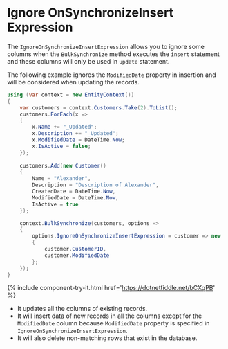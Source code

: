 # Ignore OnSynchronizeInsert Expression

The `IgnoreOnSynchronizeInsertExpression` allows you to ignore some columns when the `BulkSynchronize` method executes the `insert` statement and these columns will only be used in `update` statement.

The following example ignores the `ModifiedDate` property in insertion and will be considered when updating the records.

```csharp
using (var context = new EntityContext())
{
    var customers = context.Customers.Take(2).ToList();
    customers.ForEach(x => 
    { 
        x.Name += "_Updated"; 
        x.Description += "_Updated"; 
        x.ModifiedDate = DateTime.Now; 
        x.IsActive = false; 
    });
	
    customers.Add(new Customer() 
    { 
        Name = "Alexander", 
        Description = "Description of Alexander", 
        CreatedDate = DateTime.Now, 
        ModifiedDate = DateTime.Now, 
        IsActive = true 
    });

    context.BulkSynchronize(customers, options => 
    {
        options.IgnoreOnSynchronizeInsertExpression = customer => new 
        {
            customer.CustomerID,  
            customer.ModifiedDate
        };
    });					  
}
```

{% include component-try-it.html href='https://dotnetfiddle.net/bCXqPB' %}

 - It updates all the columns of existing records.
 - It will insert data of new records in all the columns except for the `ModifiedDate` column because `ModifiedDate` property is specified in `IgnoreOnSynchronizeInsertExpression`. 
 - It will also delete non-matching rows that exist in the database.
